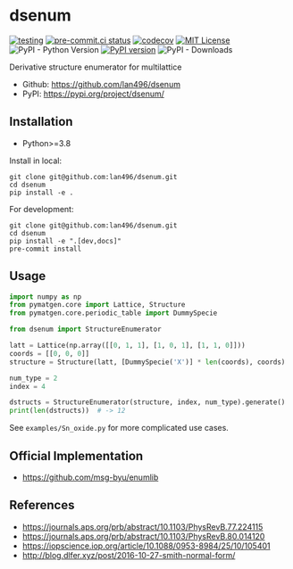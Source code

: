# dsenum

[![testing](https://github.com/lan496/dsenum/actions/workflows/testing.yml/badge.svg?branch=master)](https://github.com/lan496/dsenum/actions/workflows/testing.yml)
[![pre-commit.ci status](https://results.pre-commit.ci/badge/github/lan496/dsenum/master.svg)](https://results.pre-commit.ci/latest/github/lan496/dsenum/master)
[![codecov](https://codecov.io/gh/lan496/dsenum/branch/master/graph/badge.svg)](https://codecov.io/gh/lan496/dsenum)
[![MIT License](http://img.shields.io/badge/license-MIT-blue.svg?style=flat)](LICENSE)
![PyPI - Python Version](https://img.shields.io/pypi/pyversions/dsenum)
[![PyPI version](https://badge.fury.io/py/dsenum.svg)](https://badge.fury.io/py/dsenum)
![PyPI - Downloads](https://img.shields.io/pypi/dm/dsenum)

Derivative structure enumerator for multilattice

- Github: https://github.com/lan496/dsenum
- PyPI: https://pypi.org/project/dsenum/

## Installation

- Python>=3.8

Install in local:
```shell
git clone git@github.com:lan496/dsenum.git
cd dsenum
pip install -e .
```

For development:
```shell
git clone git@github.com:lan496/dsenum.git
cd dsenum
pip install -e ".[dev,docs]"
pre-commit install
```

## Usage

```python
import numpy as np
from pymatgen.core import Lattice, Structure
from pymatgen.core.periodic_table import DummySpecie

from dsenum import StructureEnumerator

latt = Lattice(np.array([[0, 1, 1], [1, 0, 1], [1, 1, 0]]))
coords = [[0, 0, 0]]
structure = Structure(latt, [DummySpecie('X')] * len(coords), coords)

num_type = 2
index = 4

dstructs = StructureEnumerator(structure, index, num_type).generate()
print(len(dstructs))  # -> 12
```

See `examples/Sn_oxide.py` for more complicated use cases.

## Official Implementation
- https://github.com/msg-byu/enumlib

## References
- https://journals.aps.org/prb/abstract/10.1103/PhysRevB.77.224115
- https://journals.aps.org/prb/abstract/10.1103/PhysRevB.80.014120
- https://iopscience.iop.org/article/10.1088/0953-8984/25/10/105401
- http://blog.dlfer.xyz/post/2016-10-27-smith-normal-form/
